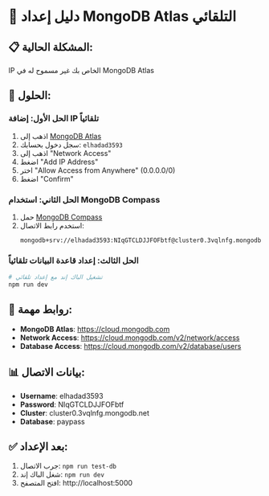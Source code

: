 # 🚀 دليل إعداد MongoDB Atlas التلقائي

## 📋 المشكلة الحالية:
IP الخاص بك غير مسموح له في MongoDB Atlas

## 🔧 الحلول:

### الحل الأول: إضافة IP تلقائياً
1. اذهب إلى [MongoDB Atlas](https://cloud.mongodb.com)
2. سجل دخول بحسابك: `elhadad3593`
3. اذهب إلى "Network Access"
4. اضغط "Add IP Address"
5. اختر "Allow Access from Anywhere" (0.0.0.0/0)
6. اضغط "Confirm"

### الحل الثاني: استخدام MongoDB Compass
1. حمل [MongoDB Compass](https://www.mongodb.com/try/download/compass)
2. استخدم رابط الاتصال:
   ```
   mongodb+srv://elhadad3593:NIqGTCLDJJFOFbtf@cluster0.3vqlnfg.mongodb.net/
   ```

### الحل الثالث: إعداد قاعدة البيانات تلقائياً
```bash
# تشغيل الباك إند مع إعداد تلقائي
npm run dev
```

## 🔗 روابط مهمة:
- **MongoDB Atlas**: https://cloud.mongodb.com
- **Network Access**: https://cloud.mongodb.com/v2/network/access
- **Database Access**: https://cloud.mongodb.com/v2/database/users

## 📊 بيانات الاتصال:
- **Username**: elhadad3593
- **Password**: NIqGTCLDJJFOFbtf
- **Cluster**: cluster0.3vqlnfg.mongodb.net
- **Database**: paypass

## ✅ بعد الإعداد:
1. جرب الاتصال: `npm run test-db`
2. شغل الباك إند: `npm run dev`
3. افتح المتصفح: http://localhost:5000 